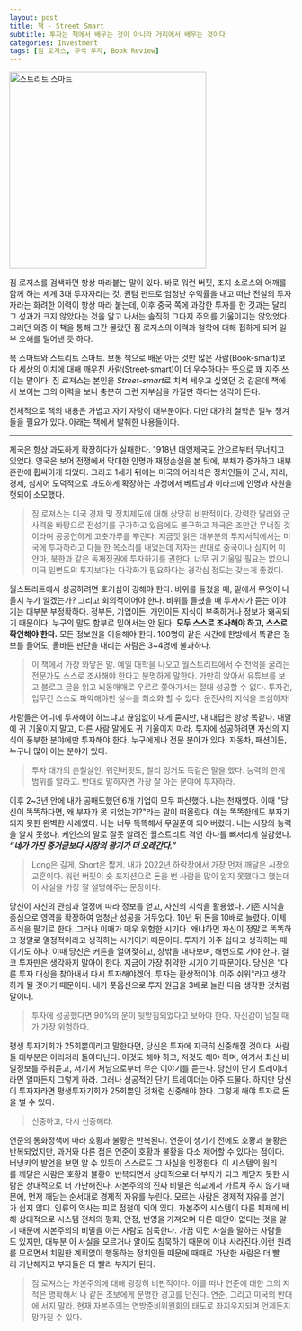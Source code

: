 ```yaml
---
layout: post
title: 책 - Street Smart
subtitle: 투자는 책에서 배우는 것이 아니라 거리에서 배우는 것이다
categories: Investment
tags: [짐 로져스, 주식 투자, Book Review]
---
```


<img src="http://image.kyobobook.co.kr/images/book/xlarge/364/x9791188279364.jpg" align="center" alt="스트리트 스마트" width="350">

짐 로저스를 검색하면 항상 따라붙는 말이 있다. 바로 워런 버핏, 조지 소로스와 어깨를 함께 하는 세계 3대 투자자라는 것. 퀀텀 펀드로 엄청난 수익률을 내고 떠난 전설의 투자자라는 화려한 이력이 항상 따라 붙는데, 이후 중국 쪽에 과감한 투자를 한 것과는 달리 그 성과가 크지 않았다는 것을 알고 나서는 솔직히 그다지 주의를 기울이지는 않았었다. 그러던 와중 이 책을 통해 그간 몰랐던 짐 로저스의 이력과 철학에 대해 접하게 되며 일부 오해를 덜어낸 듯 하다.

북 스마트와 스트리트 스마트. 보통 책으로 배운 아는 것만 많은 사람(Book-smart)보다 세상의 이치에 대해 깨우친 사람(Street-smart)이 더 우수하다는 뜻으로 꽤 자주 쓰이는 말이다. 짐 로져스는 본인을 *Street-smart*로 치켜 세우고 싶었던 것 같은데 책에서 보이는 그의 이력을 보니 충분히 그런 자부심을 가질만 하다는 생각이 든다.

전체적으로 책의 내용은 가볍고 자기 자랑이 대부분이다. 다만 대가의 철학은 일부 챙겨 들을 필요가 있다. 아래는 책에서 발췌한 내용들이다.

-----

제국은 항상 과도하게 확장하다가 실패한다. 1918년 대영제국도 안으로부터 무너지고 있었다. 영국은 보어 전쟁에서 막대한 인명과 재정손실을 본 탓에, 부채가 증가하고 내부 혼란에 휩싸이게 되었다. 그리고 1세기 뒤에는 미국의 어리석은 정치인들이 군사, 지리, 경제, 심지어 도덕적으로 과도하게 확장하는 과정에서 베트남과 이라크에 인명과 자원을 헛되이 소모했다.

> 짐 로져스는 미국 경제 및 정치제도에 대해 상당히 비판적이다. 강력한 달러와 군사력을 바탕으로 전성기를 구가하고 있음에도 불구하고 제국은 조만간 무너질 것이라며 공공연하게 고춧가루를 뿌린다. 지금껏 읽은 대부분의 투자서적에서는 미국에 투자하라고 다들 한 목소리를 내었는데 저자는 반대로 중국이나 심지어 미얀마, 북한과 같은 독재정권에 투자하기를 권한다. 너무 귀 기울일 필요는 없으나 미국 일변도의 투자보다는 다각화가 필요하다는 경각심 정도는 갖는게 좋겠다.

월스트리트에서 성공하려면 호기심이 강해야 한다. 바위를 들쳤을 때, 밑에서 무엇이 나올지 누가 알겠는가? 그리고 회의적이어야 한다. 바위를 들쳤을 때 투자자가 듣는 이야기는 대부분 부정확하다. 정부든, 기업이든, 개인이든 지식이 부족하거나 정보가 왜곡되기 때문이다. 누구의 말도 함부로 믿어서는 안 된다. **모두 스스로 조사해야 하고, 스스로 확인해야 한다.** 모든 정보원을 이용해야 한다. 100명이 같은 시간에 한방에서 똑같은 정보를 들어도, 올바른 판단을 내리는 사람은 3~4명에 불과하다.

> 이 책에서 가장 와닿은 말. 예일 대학을 나오고 월스트리트에서 수 천억을 굴리는 전문가도 스스로 조사해야 한다고 분명하게 말한다. 가만히 앉아서 유튜브를 보고 블로그 글을 읽고 뇌동매매로 우르르 쫓아가서는 절대 성공할 수 없다. 투자건, 업무건 스스로 파악해야만 실수를 최소화 할 수 있다. 운전사의 지식을 조심하자!

사람들은 어디에 투자해야 하느냐고 끊임없이 내게 묻지만, 내 대답은 항상 똑같다. 내말에 귀 기울이지 말고, 다른 사람 말에도 귀 기울이지 마라. 투자에 성공하려면 자신의 지식이 풍부한 분야에만 투자해야 한다. 누구에게나 전문 분야가 있다. 자동차, 패션이든, 누구나 많이 아는 분야가 있다.

> 투자 대가의 촌철살인. 워런버핏도, 찰리 멍거도 똑같은 말을 했다. 능력의 한계 범위를 알라고. 반대로 말하자면 가장 잘 아는 분야에 투자하라.

이후 2~3년 안에 내가 공매도했던 6개 기업이 모두 파산했다. 나는 천재였다. 이때 "당신이 똑똑하다면, 왜 부자가 못 되었는가?"라는 말이 떠올랐다. 이는 똑똑한데도 부자가 되지 못한 완벽한 사례였다. 나는 너무 똑똑해서 무일푼이 되어버렸다. 나는 시장의 능력을 알지 못했다. 케인스의 말로 잘못 알려진 월스트리트 격언 하나를 뼈저리게 실감했다. ***“네가 가진 증거금보다 시장의 광기가 더 오래간다.”***

> Long은 길게, Short은 짧게. 내가 2022년 하락장에서 가장 먼저 깨달은 시장의 교훈이다. 워런 버핏이 숏 포지션으로 돈을 번 사람을 많이 알지 못했다고 했는데 이 사실을 가장 잘 설명해주는 문장이다.

당신이 자신의 관심과 열정에 따라 정보를 얻고, 자신의 지식을 활용했다. 기존 지식을 중심으로 영역을 확장하여 엄청난 성공을 거두었다. 10년 뒤 돈을 10배로 늘렸다. 이제 주식을 팔기로 한다. 그러나 이때가 매우 위험한 시기다. 왜냐하면 자신이 정말로 똑똑하고 정말로 열정적이라고 생각하는 시기이기 때문이다. 투자가 아주 쉽다고 생각하는 때이기도 하다. 이때 당신은 커튼을 열어젖히고, 창밖을 내다보며, 해변으로 가야 한다. 결코 투자만은 생각하지 말아야 한다. 지금이 가장 취약한 시기이기 때문이다. 당신은 “다른 투자 대상을 찾아내서 다시 투자해야겠어. 투자는 환상적이야. 아주 쉬워"라고 생각하게 될 것이기 때문이다. 내가 풋옵션으로 투자 원금을 3배로 늘린 다음 생각한 것처럼 말이다.

> 투자에 성공했다면 90%의 운이 뒷받침되었다고 보아야 한다. 자신감이 넘칠 때가 가장 위험하다.

평생 투자기회가 25회뿐이라고 말한다면, 당신은 투자에 지극히 신중해질 것이다. 사람들 대부분은 이리저리 돌아다닌다. 이것도 해야 하고, 저것도 해야 하며, 여기서 최신 비밀정보를 주워듣고, 저기서 처남으로부터 무슨 이야기를 듣는다. 당신이 단기 트레이더라면 얼마든지 그렇게 하라. 그러나 성공적인 단기 트레이더는 아주 드물다. 하지만 당신이 투자자라면 평생투자기회가 25회뿐인 것처럼 신중해야 한다. 그렇게 해야 투자로 돈을 벌 수 있다.

> 신중하고, 다시 신중해라.

연준의 통화정책에 따라 호황과 불황은 반복된다. 연준이 생기기 전에도 호황과 불황은 반복되었지만, 과거와 다른 점은 연준이 호황과 불황을 다소 제어할 수 있다는 점이다. 버냉키의 발언을 보면 알 수 있듯이 스스로도 그 사실을 인정한다.
이 시스템의 원리를 깨달은 사람은 호황과 불황이 반복되면서 상대적으로 더 부자가 되고 깨닫지 못한 사람은 상대적으로 더 가난해진다. 자본주의의 진짜 비밀은 학교에서 가르쳐 주지 않기 때문에, 먼저 깨닫는 순서대로 경제적 자유를 누린다. 모르는 사람은 경제적 자유를 얻기가 쉽지 않다. 인류의 역사는 피로 점철이 되어 있다.
자본주의 시스템이 다른 체제에 비해 상대적으로 시스템 전체의 평화, 안정, 번영을 가져오며 다른 대안이 없다는 것을 알기 때문에 자본주의의 비밀을 아는 사람도 침묵한다. 가끔 이런 사실을 말하는 사람들도 있지만, 대부분 이 사실을 모르거나 알아도 침묵하기 때문에 이내 사라진다.이런 원리를 모르면서 치밀한 계획없이 행동하는 정치인들 때문에 때때로 가난한 사람은 더 빨리 가난해지고 부자들은 더 빨리 부자가 된다.

> 짐 로져스는 자본주의에 대해 굉장히 비판적이다. 이를 떠나 연준에 대한 그의 지적은 명확해서 나 같은 초보에게 분명한 경고를 던진다. 연준, 그리고 미국의 반대에 서지 말라. 현재 자본주의는 연방준비위원회의 태도로 좌지우지되며 언제든지 망가질 수 있다.